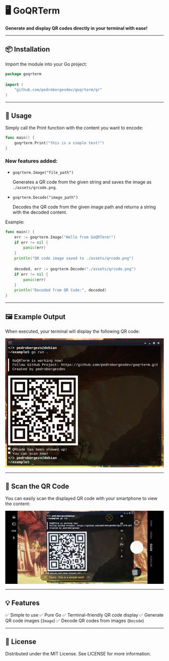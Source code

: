 # 🖥️ GoQRTerm

**Generate and display QR codes directly in your terminal with ease!**

---

## 📦 Installation

Import the module into your Go project:

```go
package goqrterm

import (
	"github.com/pedroborgesdev/goqrterm/qr"
)
````

---

## 🚀 Usage

Simply call the Print function with the content you want to encode:

```go
func main() {
	goqrterm.Print("this is a simple test!")
}
```

### New features added:

* `goqrterm.Image("file_path")`

  Generates a QR code from the given string and saves the image as `./assets/qrcode.png`.

* `goqrterm.Decode("image_path")`

  Decodes the QR code from the given image path and returns a string with the decoded content.

Example:

```go
func main() {
	err := goqrterm.Image("Hello from GoQRTerm!")
	if err != nil {
		panic(err)
	}
	println("QR code image saved to ./assets/qrcode.png")

	decoded, err := goqrterm.Decode("./assets/qrcode.png")
	if err != nil {
		panic(err)
	}
	println("Decoded from QR Code:", decoded)
}
```

---

## 🖼️ Example Output

When executed, your terminal will display the following QR code:

<p align="center">
  <img src="./assets/example.png" alt="QR Code Example" width="800">
</p>

---

## 📱 Scan the QR Code

You can easily scan the displayed QR code with your smartphone to view the content:

<p align="center">
  <img src="./assets/camera.jpg" alt="Scanning QR Code" width="800">
</p>

---

## 💡 Features

✅ Simple to use
✅ Pure Go
✅ Terminal-friendly QR code display
✅ Generate QR code images (`Image`)
✅ Decode QR codes from images (`Decode`)

---

## 📝 License

Distributed under the MIT License. See LICENSE for more information.
